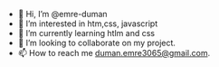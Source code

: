 - 👋 Hi, I’m @emre-duman
- 👀 I’m interested in htm,css, javascript
- 🌱 I’m currently learning htlm and css
- 💞️ I’m looking to collaborate on my project.
- 📫 How to reach me duman.emre3065@gmail.com. 

<!---
emre-duman/emre-duman is a ✨ special ✨ repository because its `README.md` (this file) appears on your GitHub profile.
You can click the Preview link to take a look at your changes.
--->
